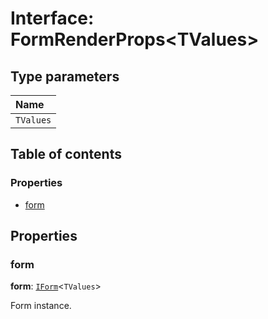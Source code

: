# Interface: FormRenderProps\<TValues>

## Type parameters

| Name |
| :------ |
| `TValues` |

## Table of contents

### Properties

* [form](/en/auto-docs/editor/interfaces/FormRenderProps.md#form)

## Properties

### form

**form**: [`IForm`](/en/auto-docs/editor/interfaces/IForm.md)<`TValues`>

Form instance.
